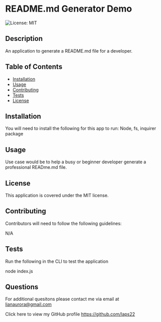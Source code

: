 # README.md Generator Demo
  ![License: MIT](https://img.shields.io/badge/License-MIT-yellow.svg)
  
  
  ## Description

  An application to generate a README.md file for a developer.
  
  ## Table of Contents
  
  - [Installation](#installation)
  - [Usage](#usage)
  - [Contributing](#contributing)
  - [Tests](#tests)
  - [License](#license)
  
  ## Installation

  You will need to install the following for this app to run:
  Node, fs, inquirer package
  
  ## Usage

  Use case would be to help a busy or beginner developer generate a professional READme.md file.
  
  ## License

  This application is covered under the MIT license.
  

  ## Contributing

  Contributors will need to follow the following guidelines: 

   N/A

  ## Tests

   Run the following in the CLI to test the application
   
   node index.js

   ## Questions

   For additional quesitons please contact me via email at lianaurora@gmail.com
   
   Click here to view my GitHub profile 
   https://github.com/laps22
